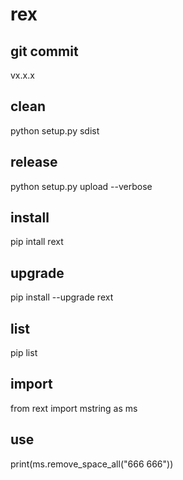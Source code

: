 # rex

## git commit

vx.x.x

## clean

python setup.py sdist

## release

python setup.py upload --verbose

## install

pip intall rext

## upgrade

pip install --upgrade rext

## list

pip list

## import

from rext import mstring as ms

## use

print(ms.remove_space_all("666 666"))
